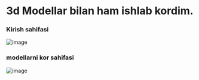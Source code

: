 # 3d Modellar bilan ham ishlab kordim.

### Kirish sahifasi
![image](https://user-images.githubusercontent.com/95922380/175532403-d0fb46fe-94ca-4a39-a226-962bd298fd66.png)

### modellarni kor sahifasi
![image](https://user-images.githubusercontent.com/95922380/175532768-7230d5d0-d264-4a91-adc3-5d52624d8346.png)
